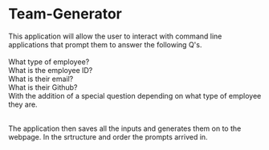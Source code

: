 # Team-Generator

This application will allow the user to interact with command line applications that prompt them to answer the following Q's.
<br>
<br>
What type of employee?
<br>
What is the employee ID?
<br>
What is their email? 
<br>
What is their Github?
<br>
With the addition of a special question depending on what type of employee they are.
<br>

<br>
The application then saves all the inputs and generates them on to the webpage. In the srtructure and order the prompts arrived in.
